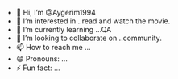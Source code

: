 - 👋 Hi, I’m @Aygerim1994
- 👀 I’m interested in ..read and watch the movie.
- 🌱 I’m currently learning ...QA
- 💞️ I’m looking to collaborate on ..community.
- 📫 How to reach me ...
- 😄 Pronouns: ...
- ⚡ Fun fact: ...

<!---
Aygerim1994/Aygerim1994 is a ✨ special ✨ repository because its `README.md` (this file) appears on your GitHub profile.
You can click the Preview link to take a look at your changes.
--->
